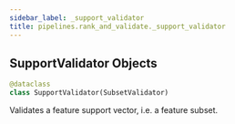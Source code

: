 ```yaml
---
sidebar_label: _support_validator
title: pipelines.rank_and_validate._support_validator
---
```


## SupportValidator Objects

```python
@dataclass
class SupportValidator(SubsetValidator)
```

Validates a feature support vector, i.e. a feature subset.

